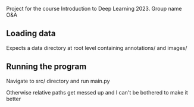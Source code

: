 Project for the course Introduction to Deep Learning 2023. Group name O&A

## Loading data

Expects a data directory at root level containing annotations/ and images/

## Running the program

Navigate to src/ directory and run main.py

Otherwise relative paths get messed up and I can't be bothered to make it better
